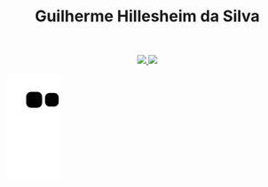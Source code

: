 <h1 align="center">Guilherme Hillesheim da Silva</h1> <br></br>

<div align="center">
  <a href="https://github.com/GuilhermeHSilva1">
  <img height="180em" src="https://github-readme-stats.vercel.app/api?username=GuilhermeHSilva1&theme=dark"/>
  <img height="180em" src="https://github-readme-stats.vercel.app/api/top-langs/?username=GuilhermeHSilva1&layout=compact&langs_count=7&theme=dark"/>
</div>

<div>
  <script type="application/processing">

void setup() {
size(1349,450);
} 

var speed = -5;
var BolaKame = 1005;
var Barra = 1150;
var BarraBranca = 1140;


draw = function(){

background(41, 14, 77);

fill(17, 83, 237);
ellipse(1300,200,200,200);
rect(Barra,173,10000,60);
fill(118, 217, 245);
rect(BarraBranca,183,10000,40);

fill(118, 217, 245)
ellipse(1300,200,150,150);

fill(17, 83, 237);
ellipse(BolaKame,200,300,300);


fill(118, 217, 245)
ellipse(BolaKame,200,200,200);

if(BolaKame < 100){
    speed = 1000;
}
if(Barra < 100){
    speed = 1000;
}
if(BarraBranca < 100){
    speed = 1000;
}
if(BolaKame > 1005){
    speed = -5;
}
if(Barra > 1150){
    speed = -5;
}
if(BarraBranca > 1140){
    speed = -5;
}
    Barra = Barra + speed;
    BarraBranca = BarraBranca + speed;
    BolaKame = BolaKame + speed;
}


</script> 
</div>

![Snake animation](https://github.com/GuilhermeHSilva1/GuilhermeHSilva1/blob/output/github-contribution-grid-snake.svg)
